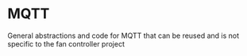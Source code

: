 # MQTT
General abstractions and code for MQTT that can be reused and is not specific to the fan controller project
